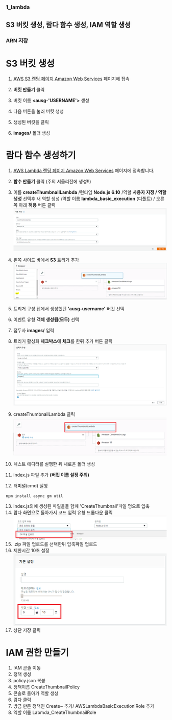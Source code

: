 ### 1_lambda
## S3 버킷 생성, 람다 함수 생성, IAM 역할 생성
### ARN 저장

# S3 버킷 생성
1. [AWS S3 랜딩 페이지 Amazon Web Services](https://s3.console.aws.amazon.com/s3/home?region=ap-northeast-2) 페이지에 접속

2. **버킷 만들기** 클릭
3. 버킷 이름 **<ausg-'USERNAME'>** 생성
4. 다음 버튼을 눌러 버킷 생성
5. 생성된 버킷을 클릭
6. **images/** 폴더 생성

# 람다 함수 생성하기

1. [AWS Lambda 랜딩 페이지 Amazon Web Services](https://ap-northeast-2.console.aws.amazon.com/lambda/home?region=ap-northeast-2) 페이지에 접속합니다.

2. **함수 만들기** 클릭 (주의 서울리전에 생성!!)

3. 이름 **createThumbnailLambda** /런타임 **Node.js 6.10** /역할 **사용자 지정 / 역할 생성** 선택후 새 역할 생성 /역할 이름 **lambda_basic_execution** (디폴트) / 오른쪽 아래 **허용** 버튼 클릭
![create_lambda](./images/create_lambda_function.png)    

4. 왼쪽 사이드 바에서 **S3** 트리거 추가 
![lambda_trigger](./images/lambda_trigger.png)

5. 트리거 구성 탭에서 생성했던 **'ausg-username'** 버킷 선택
6. 이벤트 유형 **객체 생성됨(모두)** 선택
7. 접두사 **images/** 입력
8. 트리거 활성화 **체크박스에 체크**를 한뒤 추가 버튼 클릭
![s3_trigger](./images/s3_trigger.png)

9. createThumbnailLambda 클릭
![fucntion_click](./images/function_click.png)
10. 텍스트 에디터를 실행한 뒤 새로운 폴더 생성
11. index.js 파일 추가 **(버킷 이름 설정 주의)**
12. 터미널(cmd) 실행 
```
npm install async gm util 
```


13. index.js외에 생성된 파일을들 함께 'CreateThumbnail'파일 명으로 압축
14. 람다 화면으로 돌아가서 코드 입력 유형 드롭다운 클릭
![upload_zip](./images/upload_zip.png)
15. .zip 파일 업로드를 선택한뒤 압축파일 업로드
16. 제한시간 10초 설정
![timelimit](./images/timelimit.png)
17. 상단 저장 클릭

# IAM 권한 만들기
1. IAM 콘솔 이동
2. 정책 생성
3. policy.json 복붙
4. 정책이름 CreateThumbnailPolicy
4. 콘솔로 돌아가 역할 생성
5. 람다 클릭
6. 방금 만든 정책인 Create~ 추가/ AWSLambdaBasicExecutioniRole 추가
7. 역할 이름 Labmda_CreateThumbnailRole




